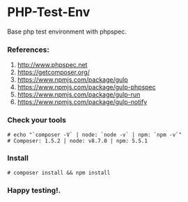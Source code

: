# PHP-Test-Env
Base php test environment with phpspec.

### References:
1. http://www.phpspec.net
2. https://getcomposer.org/
3. https://www.npmjs.com/package/gulp
4. https://www.npmjs.com/package/gulp-phpspec
5. https://www.npmjs.com/package/gulp-run
6. https://www.npmjs.com/package/gulp-notify

### Check your tools
```
# echo "`composer -V` | node: `node -v` | npm: `npm -v`"
# Composer: 1.5.2 | node: v8.7.0 | npm: 5.5.1
```

### Install
`# composer install && npm install`

### Happy testing!.